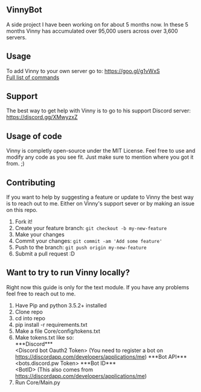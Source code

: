 ## VinnyBot
A side project I have been working on for about 5 months now. In these 5 months Vinny has accumulated over 95,000 users across over 3,600 servers.

## Usage
To add Vinny to your own server go to: https://goo.gl/g1vWxS  
[Full list of commands](docs/commands.md)

## Support
The best way to get help with Vinny is to go to his support Discord server: https://discord.gg/XMwyzxZ

## Usage of code
Vinny is completly open-source under the MIT License. Feel free to use and modify any code as you see fit. Just make sure to mention where you got it from. ;)

## Contributing
If you want to help by suggesting a feature or update to Vinny the best way is to reach out to me. Either on Vinny's support sever or by making an issue on this repo.

1. Fork it!
2. Create your feature branch: `git checkout -b my-new-feature`
3. Make your changes
4. Commit your changes: `git commit -am 'Add some feature'`
5. Push to the branch: `git push origin my-new-feature`
6. Submit a pull request :D

## Want to try to run Vinny locally?
Right now this guide is only for the text module. If you have any problems feel free to reach out to me.

1. Have Pip and python 3.5.2+ installed
2. Clone repo
3. cd into repo
4. pip install -r requirements.txt
5. Make a file Core/config/tokens.txt
6. Make tokens.txt like so:  
\*\*\*Discord\*\*\*  
\<Discord bot Oauth2 Token\>  (You need to register a bot on https://discordapp.com/developers/applications/me)
\*\*\*Bot API\*\*\*  
\<bots.discord.pw Token\> 
\*\*\*Bot ID\*\*\*  
\<BotID\>  (This also comes from https://discordapp.com/developers/applications/me)
7. Run Core/Main.py
